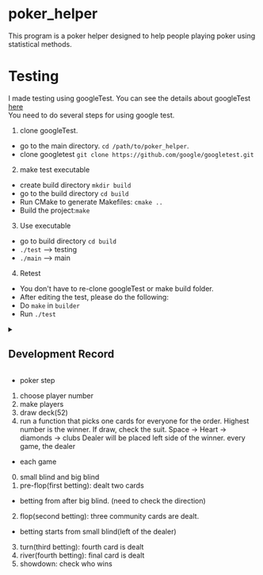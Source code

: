 # poker_helper

This program is a poker helper designed to help people playing poker using statistical methods. 

# Testing
I made testing using googleTest. You can see the details about googleTest [here](https://github.com/google/googletest)<br>
You need to do several steps for using google test.<br>
1. clone googleTest.<br>
- go to the main directory. `cd /path/to/poker_helper`.
- clone googletest `git clone https://github.com/google/googletest.git`
2. make test executable<br>
- create build directory `mkdir build`
- go to the build directory `cd build`
- Run CMake to generate Makefiles: `cmake ..`
- Build the project:`make`
3. Use executable<br>
- go to build directory `cd build`
- `./test` --> testing
- `./main` --> main
4. Retest
- You don't have to re-clone googleTest or make build folder.
- After editing the test, please do the following:
- Do `make` in `builder`
- Run `./test`


<details>
<summary><h2>Development Record</h2></summary>

- 2024/06/11: Finished basic functions for hand detection. Made testing files using googleTest. Started working on game.cpp.

- 2024/06/12: Realized that I was using class in a wrong way. Trying to fix all the functions.

- 2024/06/13: Fixed hand detection functions and testing. I used completeHand() for testing and each boolean function, which means twice, and it causes duplicate cards issue.

- 2024/06/14: Started making the main function for the game. I need to deal with coins from now.

- 2024/06/15: Finished making functions for drawing hole cards for each player. Surprised by the quality of object orientied programming.

- 2024/06/16: Working on choosing the player's action. I need to study more about actions like raise, call, bet.

- 2024/06/17: realized that player's actions are complicated and very case dependent, so I need to divide into a lot of cases. I am currently finalizing the poker game, and will start fixing the actions. 

- 2024/06/18: Finished making the frame of the program. I need to edit the details from now. It seems like determining the hand is also wrong. I need to fix it.

- 2024/06/19: I tested several things, but I got a lot of errors. I think I need to check everything from the beginning. I started rewriting the test cases and fixing functions.

- 2024/06/20: Editing the functions and testing.

- 2024/06/22: made a few more important functions. Next job is running these functions accordingly and make a game cycle work.

- 2024/06/23: Organized code a bit.

</details>


- poker step

1. choose player number 
2. make players
3. draw deck(52)
4. run a function that picks one cards for everyone for the order. 
Highest number is the winner. If draw, check the suit. Space -> Heart -> diamonds -> clubs
Dealer will be placed left side of the winner. 
every game, the dealer 


- each game
0. small blind and big blind
1. pre-flop(first betting): dealt two cards
- betting from after big blind. (need to check the direction)
2. flop(second betting): three community cards are dealt. 
- betting starts from small blind(left of the dealer)
3. turn(third betting): fourth card is dealt
4. river(fourth betting): final card is dealt
5. showdown: check who wins